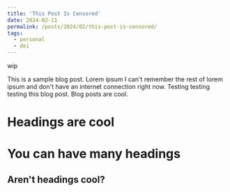 ```yaml
---
title: 'This Post Is Censored'
date: 2024-02-11
permalink: /posts/2024/02/this-post-is-censored/
tags:
  - personal
  - dei
---
```


wip

This is a sample blog post. Lorem ipsum I can't remember the rest of lorem ipsum and don't have an internet connection right now. Testing testing testing this blog post. Blog posts are cool.

Headings are cool
======

You can have many headings
======

Aren't headings cool?
------
